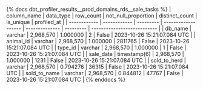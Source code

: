 {% docs dbt_profiler_results__prod_domains_rds__sale_tasks  %}
| column_name  | data_type    | row_count | not_null_proportion | distinct_count | is_unique | profiled_at                 |
| ------------ | ------------ | --------- | ------------------- | -------------- | --------- | --------------------------- |
| db_name      | varchar      | 2,968,570 |            1.000000 |              2 |     False | 2023-10-26 15:21:07.084 UTC |
| animal_id    | varchar      | 2,968,570 |            1.000000 |        2811765 |     False | 2023-10-26 15:21:07.084 UTC |
| type_id      | varchar      | 2,968,570 |            1.000000 |              1 |     False | 2023-10-26 15:21:07.084 UTC |
| sale_date    | timestamp(6) | 2,968,570 |            1.000000 |           1231 |     False | 2023-10-26 15:21:07.084 UTC |
| sold_to_herd | varchar      | 2,968,570 |            0.794276 |          36315 |     False | 2023-10-26 15:21:07.084 UTC |
| sold_to_name | varchar      | 2,968,570 |            0.844812 |          47767 |     False | 2023-10-26 15:21:07.084 UTC |
{% enddocs %}
